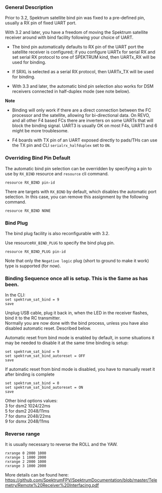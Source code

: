 ### General Description

Prior to 3.2, Spektrum satellite bind pin was fixed to a pre-defined pin, usually a RX pin of fixed UART port.

With 3.2 and later, you have a freedom of moving the Spektrum satellite receiver around with bind facility following your choice of UART.

- The bind pin automatically defaults to RX pin of the UART port the satellite receiver is configured; if you configure UARTx for serial RX and set serial RX protocol to one of SPEKTRUM kind, then UARTx_RX will be used for binding.

- If SRXL is selected as a serial RX protocol, then UARTx_TX will be used for binding.

- With 3.3 and later, the automatic bind pin selection also works for DSM receivers connected in half-duplex mode (see note below).

**Note**
- Binding will only work if there are a direct connection between the FC processor and the satellite, allowing for bi-directional data. On REVO, and all other F4 based FCs there are inverters on some UARTs that will block the binding signal. UART3 is usually OK on most F4s, UART1 and 6 might be more troublesome.

- F4 boards with TX pin of an UART exposed directly to pads/THs can use the TX pin and CLI `serialrx_halfduplex` set to `ON`.



### Overriding Bind Pin Default

The automatic bind pin selection can be overridden by specifying a pin to use by `RX_BIND` resource and `resource` cli command.
```
resource RX_BIND pin-id
```

There are targets with `RX_BIND` by default, which disables the automatic port selection. In this case, you can remove this assignment by the following command.
```
resource RX_BIND NONE
```

### Bind Plug

The bind plug facility is also reconfigurable with 3.2.

Use resource`RX_BIND_PLUG` to specify the bind plug pin.
```
resource RX_BIND_PLUG pin-id
```

Note that only the `Negative logic` plug (short to ground to make it work) type is supported (for now).


### Binding Sequence once all is setup. This is the Same as has been.
In the CLI:   
`set spektrum_sat_bind = 9  `   
`save  `   

Unplug USB cable, plug it back in, when the LED in the receiver flashes, bind it to the RC transmitter.   
Normally you are now done with the bind process, unless you have also disabled automatic reset. Described below.

Automatic reset from bind mode is enabled by default, in some situations it may be needed to disable it at the same time binding is setup:

`set spektrum_sat_bind = 9  `   
`set spektrum_sat_bind_autoreset = OFF   `   
`save  `   

If automatic reset from bind mode is disabled, you have to manually reset it after binding is complete 

`set spektrum_sat_bind = 0   `   
`set spektrum_sat_bind_autoreset = ON   `    
`save  `   



Other bind options values:  
3 for dsm2 1024/22ms  
5 for dsm2 2048/11ms  
7 for dsmx 2048/22ms  
9 for dsmx 2048/11ms  


### Reverse range

It is usually necessary to reverse the ROLL and the YAW.

```
rxrange 0 2000 1000
rxrange 1 1000 2000
rxrange 2 2000 1000
rxrange 3 1000 2000
```

More details can be found here: https://github.com/SpektrumFPV/SpektrumDocumentation/blob/master/Telemetry/Remote%20Receiver%20Interfacing.pdf
